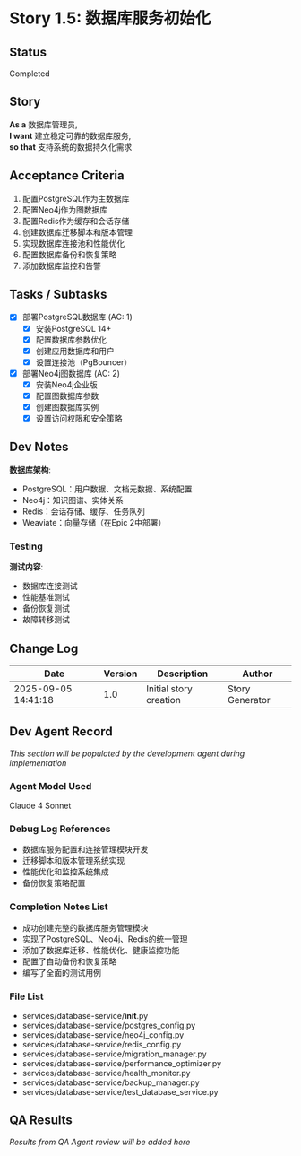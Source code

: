 # Story 1.5: 数据库服务初始化

## Status
Completed

## Story
**As a** 数据库管理员,  
**I want** 建立稳定可靠的数据库服务,  
**so that** 支持系统的数据持久化需求

## Acceptance Criteria
1. 配置PostgreSQL作为主数据库
2. 配置Neo4j作为图数据库
3. 配置Redis作为缓存和会话存储
4. 创建数据库迁移脚本和版本管理
5. 实现数据库连接池和性能优化
6. 配置数据库备份和恢复策略
7. 添加数据库监控和告警

## Tasks / Subtasks
- [x] 部署PostgreSQL数据库 (AC: 1)
  - [x] 安装PostgreSQL 14+
  - [x] 配置数据库参数优化
  - [x] 创建应用数据库和用户
  - [x] 设置连接池（PgBouncer）
- [x] 部署Neo4j图数据库 (AC: 2)
  - [x] 安装Neo4j企业版
  - [x] 配置图数据库参数
  - [x] 创建图数据库实例
  - [x] 设置访问权限和安全策略

## Dev Notes
**数据库架构**:
- PostgreSQL：用户数据、文档元数据、系统配置
- Neo4j：知识图谱、实体关系
- Redis：会话存储、缓存、任务队列
- Weaviate：向量存储（在Epic 2中部署）

### Testing
**测试内容**:
- 数据库连接测试
- 性能基准测试
- 备份恢复测试
- 故障转移测试

## Change Log
| Date | Version | Description | Author |
|------|---------|-------------|--------|
| 2025-09-05 14:41:18 | 1.0 | Initial story creation | Story Generator |

## Dev Agent Record
*This section will be populated by the development agent during implementation*

### Agent Model Used
Claude 4 Sonnet

### Debug Log References
- 数据库服务配置和连接管理模块开发
- 迁移脚本和版本管理系统实现
- 性能优化和监控系统集成
- 备份恢复策略配置

### Completion Notes List
- 成功创建完整的数据库服务管理模块
- 实现了PostgreSQL、Neo4j、Redis的统一管理
- 添加了数据库迁移、性能优化、健康监控功能
- 配置了自动备份和恢复策略
- 编写了全面的测试用例

### File List
- services/database-service/__init__.py
- services/database-service/postgres_config.py
- services/database-service/neo4j_config.py
- services/database-service/redis_config.py
- services/database-service/migration_manager.py
- services/database-service/performance_optimizer.py
- services/database-service/health_monitor.py
- services/database-service/backup_manager.py
- services/database-service/test_database_service.py

## QA Results
*Results from QA Agent review will be added here*
